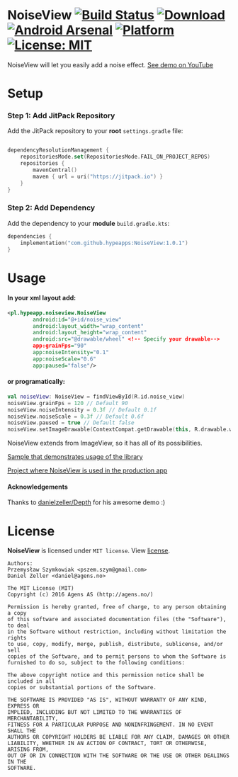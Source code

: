 # NoiseView [![Build Status](https://travis-ci.org/hypeapps/NoiseView.svg?branch=master)](https://travis-ci.org/hypeapps/NoiseView) [![Download](https://api.bintray.com/packages/hypeapps/maven/NoiseView/images/download.svg)](https://bintray.com/hypeapps/maven/NoiseView/_latestVersion) [![Android Arsenal](https://img.shields.io/badge/Android%20Arsenal-NoiseView-brightgreen.svg?style=flat)](https://android-arsenal.com/details/1/6063) [![Platform](https://img.shields.io/badge/platform-Android-yellow.svg)](https://www.android.com) [![License: MIT](https://img.shields.io/badge/License-MIT-yellow.svg)](https://opensource.org/licenses/MIT)
NoiseView will let you easily add a noise effect.
[See demo on YouTube](https://www.youtube.com/watch?v=UMyPszKGa7o)

# Setup

### Step 1: Add JitPack Repository

Add the JitPack repository to your **root** `settings.gradle` file:

```kotlin

dependencyResolutionManagement {
    repositoriesMode.set(RepositoriesMode.FAIL_ON_PROJECT_REPOS)
    repositories {
        mavenCentral()
        maven { url = uri("https://jitpack.io") }
    }
}
```


### Step 2: Add Dependency

Add the dependency to your **module** `build.gradle.kts`:

```kotlin
dependencies {
    implementation("com.github.hypeapps:NoiseView:1.0.1")
}
```


# Usage

#### In your xml layout add:
```xml
<pl.hypeapp.noiseview.NoiseView
        android:id="@+id/noise_view"
        android:layout_width="wrap_content"
        android:layout_height="wrap_content"
        android:src="@drawable/wheel" <!-- Specify your drawable-->
        app:grainFps="90"
        app:noiseIntensity="0.1"
        app:noiseScale="0.6"
        app:paused="false"/>
```
#### or programatically:
```kotlin
val noiseView: NoiseView = findViewById(R.id.noise_view)
noiseView.grainFps = 120 // Default 90
noiseView.noiseIntensity = 0.3f // Default 0.1f
noiseView.noiseScale = 0.3f // Default 0.6f
noiseView.paused = true // Default false
noiseView.setImageDrawable(ContextCompat.getDrawable(this, R.drawable.wheel))
```
NoiseView extends from ImageView, so it has all of its possibilities.

[Sample that demonstrates usage of the library](https://github.com/hypeapps/NoiseView/tree/master/sample/src/main)

[Project where NoiseView is used in the production app](https://github.com/hypeapps/episodie)

#### Acknowledgements
Thanks to [danielzeller/Depth](https://github.com/danielzeller/Depth-LIB-Android-) for his awesome demo :)
# License
<b>NoiseView</b> is licensed under `MIT license`. View [license](https://github.com/hypeapps/NoiseView/blob/master/LICENSE).

```
Authors:
Przemysław Szymkowiak <pszem.szym@gmail.com>
Daniel Zeller <daniel@agens.no>

The MIT License (MIT)
Copyright (c) 2016 Agens AS (http://agens.no/)

Permission is hereby granted, free of charge, to any person obtaining a copy
of this software and associated documentation files (the "Software"), to deal
in the Software without restriction, including without limitation the rights
to use, copy, modify, merge, publish, distribute, sublicense, and/or sell
copies of the Software, and to permit persons to whom the Software is
furnished to do so, subject to the following conditions:

The above copyright notice and this permission notice shall be included in all
copies or substantial portions of the Software.

THE SOFTWARE IS PROVIDED "AS IS", WITHOUT WARRANTY OF ANY KIND, EXPRESS OR
IMPLIED, INCLUDING BUT NOT LIMITED TO THE WARRANTIES OF MERCHANTABILITY,
FITNESS FOR A PARTICULAR PURPOSE AND NONINFRINGEMENT. IN NO EVENT SHALL THE
AUTHORS OR COPYRIGHT HOLDERS BE LIABLE FOR ANY CLAIM, DAMAGES OR OTHER
LIABILITY, WHETHER IN AN ACTION OF CONTRACT, TORT OR OTHERWISE, ARISING FROM,
OUT OF OR IN CONNECTION WITH THE SOFTWARE OR THE USE OR OTHER DEALINGS IN THE
SOFTWARE.
```
